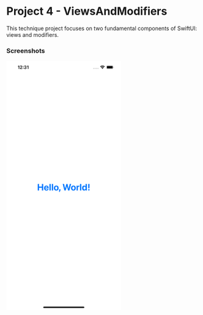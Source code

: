# Project 4 - ViewsAndModifiers
This technique project focuses on two fundamental components of SwiftUI: views and modifiers.
### Screenshots
<img alt="screenshot04" src="./Screenshots/screenshot04.png" width="300" />
